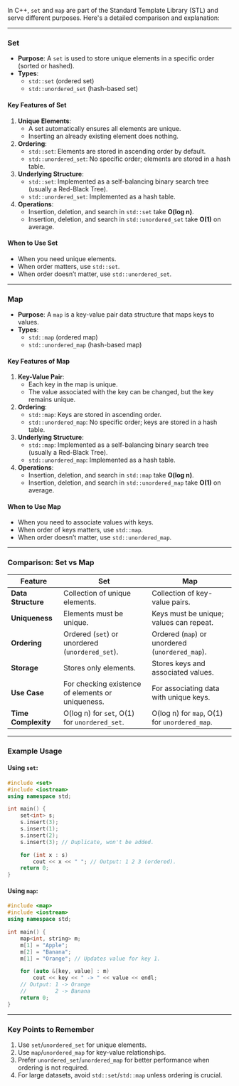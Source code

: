 In C++, `set` and `map` are part of the Standard Template Library (STL) and serve different purposes. Here's a detailed comparison and explanation:

---

### **Set**
- **Purpose**: A `set` is used to store unique elements in a specific order (sorted or hashed).
- **Types**: 
  - `std::set` (ordered set)
  - `std::unordered_set` (hash-based set)

#### **Key Features of Set**
1. **Unique Elements**:
   - A set automatically ensures all elements are unique.
   - Inserting an already existing element does nothing.
2. **Ordering**:
   - `std::set`: Elements are stored in ascending order by default.
   - `std::unordered_set`: No specific order; elements are stored in a hash table.
3. **Underlying Structure**:
   - `std::set`: Implemented as a self-balancing binary search tree (usually a Red-Black Tree).
   - `std::unordered_set`: Implemented as a hash table.
4. **Operations**:
   - Insertion, deletion, and search in `std::set` take **O(log n)**.
   - Insertion, deletion, and search in `std::unordered_set` take **O(1)** on average.

#### **When to Use Set**
- When you need unique elements.
- When order matters, use `std::set`.
- When order doesn’t matter, use `std::unordered_set`.

---

### **Map**
- **Purpose**: A `map` is a key-value pair data structure that maps keys to values.
- **Types**:
  - `std::map` (ordered map)
  - `std::unordered_map` (hash-based map)

#### **Key Features of Map**
1. **Key-Value Pair**:
   - Each key in the map is unique.
   - The value associated with the key can be changed, but the key remains unique.
2. **Ordering**:
   - `std::map`: Keys are stored in ascending order.
   - `std::unordered_map`: No specific order; keys are stored in a hash table.
3. **Underlying Structure**:
   - `std::map`: Implemented as a self-balancing binary search tree (usually a Red-Black Tree).
   - `std::unordered_map`: Implemented as a hash table.
4. **Operations**:
   - Insertion, deletion, and search in `std::map` take **O(log n)**.
   - Insertion, deletion, and search in `std::unordered_map` take **O(1)** on average.

#### **When to Use Map**
- When you need to associate values with keys.
- When order of keys matters, use `std::map`.
- When order doesn’t matter, use `std::unordered_map`.

---

### **Comparison: Set vs Map**

| Feature             | **Set**                              | **Map**                               |
|---------------------|--------------------------------------|---------------------------------------|
| **Data Structure**  | Collection of unique elements.       | Collection of key-value pairs.        |
| **Uniqueness**      | Elements must be unique.             | Keys must be unique; values can repeat. |
| **Ordering**        | Ordered (`set`) or unordered (`unordered_set`). | Ordered (`map`) or unordered (`unordered_map`). |
| **Storage**         | Stores only elements.                | Stores keys and associated values.    |
| **Use Case**        | For checking existence of elements or uniqueness. | For associating data with unique keys. |
| **Time Complexity** | O(log n) for `set`, O(1) for `unordered_set`. | O(log n) for `map`, O(1) for `unordered_map`. |

---

### **Example Usage**

#### Using `set`:
```cpp
#include <set>
#include <iostream>
using namespace std;

int main() {
    set<int> s;
    s.insert(3);
    s.insert(1);
    s.insert(2);
    s.insert(3); // Duplicate, won't be added.

    for (int x : s)
        cout << x << " "; // Output: 1 2 3 (ordered).
    return 0;
}
```

#### Using `map`:
```cpp
#include <map>
#include <iostream>
using namespace std;

int main() {
    map<int, string> m;
    m[1] = "Apple";
    m[2] = "Banana";
    m[1] = "Orange"; // Updates value for key 1.

    for (auto &[key, value] : m)
        cout << key << " -> " << value << endl;
    // Output: 1 -> Orange
    //         2 -> Banana
    return 0;
}
```

---

### **Key Points to Remember**
1. Use `set`/`unordered_set` for unique elements.
2. Use `map`/`unordered_map` for key-value relationships.
3. Prefer `unordered_set`/`unordered_map` for better performance when ordering is not required.
4. For large datasets, avoid `std::set`/`std::map` unless ordering is crucial.